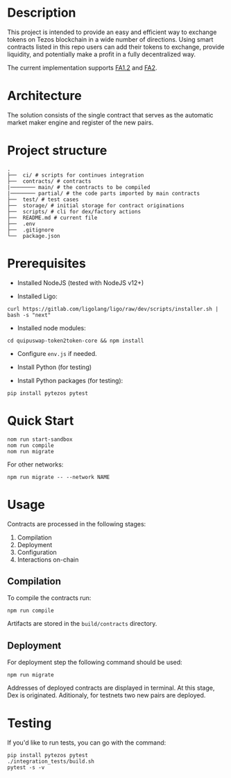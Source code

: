 # Description

This project is intended to provide an easy and efficient way to exchange tokens on Tezos blockchain in a wide number of directions. Using smart contracts listed in this repo users can add their tokens to exchange, provide liquidity, and potentially make a profit in a fully decentralized way.

The current implementation supports [FA1.2](https://gitlab.com/tzip/tzip/-/blob/master/proposals/tzip-7/tzip-7.md) and [FA2](https://gitlab.com/tzip/tzip/-/blob/master/proposals/tzip-12/tzip-12.md).

# Architecture

The solution consists of the single contract that serves as the automatic market maker engine and register of the new pairs.

# Project structure

```
.
├──  ci/ # scripts for continues integration
├──  contracts/ # contracts
|──────── main/ # the contracts to be compiled
|──────── partial/ # the code parts imported by main contracts
├──  test/ # test cases
├──  storage/ # initial storage for contract originations
├──  scripts/ # cli for dex/factory actions
├──  README.md # current file
├──  .env
├──  .gitignore
└──  package.json
```

# Prerequisites

- Installed NodeJS (tested with NodeJS v12+)

- Installed Ligo:

```
curl https://gitlab.com/ligolang/ligo/raw/dev/scripts/installer.sh | bash -s "next"
```

- Installed node modules:

```
cd quipuswap-token2token-core && npm install
```

- Configure `env.js` if needed.

- Install Python (for testing)

- Install Python packages (for testing):

```
pip install pytezos pytest
```

# Quick Start

```
nom run start-sandbox
nom run compile
nom run migrate
```

For other networks:

```
npm run migrate -- --network NAME
```

# Usage

Contracts are processed in the following stages:

1. Compilation
2. Deployment
3. Configuration
4. Interactions on-chain

## Compilation

To compile the contracts run:

```
npm run compile
```

Artifacts are stored in the `build/contracts` directory.

## Deployment

For deployment step the following command should be used:

```
npm run migrate
```

Addresses of deployed contracts are displayed in terminal. At this stage, Dex is originated. Aditionaly, for testnets two new pairs are deployed.

# Testing

If you'd like to run tests, you can go with the command:

```
pip install pytezos pytest
./integration_tests/build.sh
pytest -s -v
```
